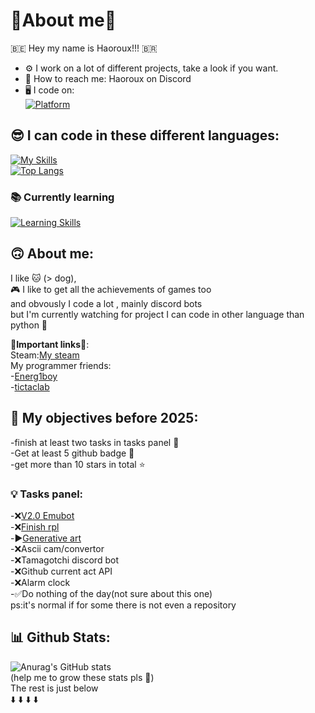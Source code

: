 # 🔎About me🔎

🇧🇪 Hey my name is Haoroux!!! 🇧🇷
- ⚙️ I work on a lot of different projects, take a look if you want.
- 🤙 How to reach me: Haoroux on Discord
- 🖥 I code on:  
[![Platform](https://skillicons.dev/icons?i=linux,mint,windows,raspberrypi)](https://skillicons.dev)  


## 😎 I can code in these different languages:  

[![My Skills](https://skillicons.dev/icons?i=vscode,discord,python,bots,js,html,css,cs,cpp,arduino,raspberrypi,unity,excel)](https://skillicons.dev)    
[![Top Langs](https://github-readme-stats.vercel.app/api/top-langs/?username=haoroux&layout=compact&theme=one_dark_pro)](https://github.com/anuraghazra/github-readme-stats)  

### 📚 **Currently learning**

[![Learning Skills](https://skillicons.dev/icons?i=blender,lua,godot)](https://skillicons.dev)

## 🙃 About me:

I like 🐱 (> dog),   
🎮 I like to get all the achievements of games too  
and obvously I code a lot , mainly discord bots  
but I'm currently watching for project I can code in other language than python 🐍

🔗**Important links**🔗:  
Steam:[My steam](https://steamcommunity.com/id/Haoroux/)  
My programmer friends:  
-[Energ1boy](https://github.com/Energ1boy)  
-[tictaclab](https://github.com/tictaclab-org)

## 🎯 My objectives before 2025: 
-finish at least two tasks in tasks panel 🏁   
-Get at least 5 github badge 🏅  
-get more than 10 stars in total ⭐  

### 💡 Tasks panel:
-❌[V2.0 Emubot](https://github.com/Haoroux/EmuBot)  
-❌[Finish rpl  ](https://github.com/Haoroux/rpl)  
-▶️[Generative art ](https://github.com/Haoroux/generatif-art)  
-❌Ascii cam/convertor  
-❌Tamagotchi discord bot  
-❌Github current act API  
-❌Alarm clock  
-✅Do nothing of the day(not sure about this one)  
ps:it's normal if for some there is not even a repository

## 📊 Github Stats:  

![Anurag's GitHub stats](https://github-readme-stats.vercel.app/api?username=Haoroux&show_icons=true&theme=one_dark_pro)  
(help me to grow these stats pls 🥺)  
The rest is just below  
⬇️ ⬇️ ⬇️ ⬇️

